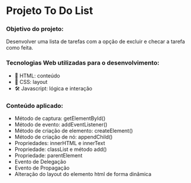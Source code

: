 # Projeto To Do List

### Objetivo do projeto:
Desenvolver uma lista de tarefas com a opção de excluir e checar a tarefa como feita.

### Tecnologias Web utilizadas para o desenvolvimento:
- 📄 HTML: conteúdo
- 🎨 CSS: layout
- 🛠 Javascript: lógica e interação

### Conteúdo aplicado:
- Método de captura: getElementById()
- Método de evento: addEventListener()
- Método de criação de elemento: createElement()
- Método de criação de nó: appendChild()
- Propriedades: innerHTML e innerText
- Propriedade: classList e método add()
- Propriedade: parentElement
- Evento de Delegação
- Evento de Propagação
- Alteração do layout do elemento html de forma dinâmica 